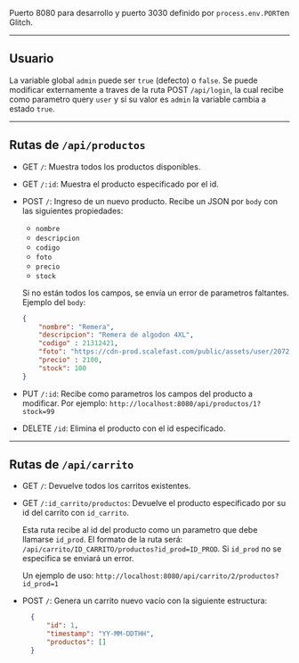 
Puerto 8080 para desarrollo y puerto 3030 definido por ``process.env.PORT``en Glitch.

---

## Usuario

La variable global ``admin`` puede ser ``true`` (defecto) o ``false``. Se puede modificar externamente a traves de la ruta POST ``/api/login``, la cual recibe como parametro query ``user`` y si su valor es ``admin`` la variable cambia a estado ``true``.

---

## Rutas de ``/api/productos``

- GET ``/``: Muestra todos los productos disponibles.
- GET ``/:id``: Muestra el producto especificado por el id.
- POST ``/``:  Ingreso de un nuevo producto. Recibe un JSON por ``body`` con las siguientes propiedades:
  - ``nombre`` 
  - ``descripcion`` 
  - ``codigo`` 
  - ``foto`` 
  - ``precio`` 
  - ``stock`` 
  
  Si no están todos los campos, se envía un error de parametros faltantes.
  Ejemplo del ``body``:
  ```json
  {
      "nombre": "Remera",
      "descripcion": "Remera de algodon 4XL",
      "codigo" : 21312421,
      "foto": "https://cdn-prod.scalefast.com/public/assets/user/2072312/image/01091d2380ca732c08f763d9ec82fd9d.jpg",
      "precio" : 2100,
      "stock": 100
  }
  ```
- PUT ``/:id``: Recibe como parametros los campos del producto a modificar. Por ejemplo: ``http://localhost:8080/api/productos/1?stock=99``
- DELETE ``/id``: Elimina el producto con el id especificado.

---

## Rutas de ``/api/carrito``

- GET ``/``: Devuelve todos los carritos existentes.
- GET ``/:id_carrito/productos``: Devuelve el producto especificado por su id del carrito con ``id_carrito``.
 
  Esta ruta recibe al id del producto como un parametro que debe llamarse ``id_prod``. El formato de la ruta será: ``/api/carrito/ID_CARRITO/productos?id_prod=ID_PROD``. Si ``id_prod`` no se especifica se enviará un error.
 
  Un ejemplo de uso: ``http://localhost:8080/api/carrito/2/productos?id_prod=1``

- POST ``/``: Genera un carrito nuevo vacío con la siguiente estructura:

  ```json
    {
        "id": 1,
        "timestamp": "YY-MM-DDTHH",
        "productos": []
    }
  ```
